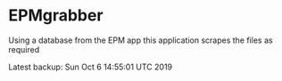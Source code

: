 # EPMgrabber
Using a database from the EPM app this application scrapes the files as required


Latest backup: Sun Oct 6 14:55:01 UTC 2019
